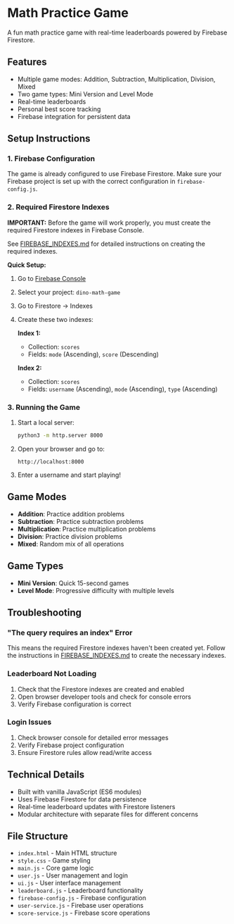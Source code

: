 # Math Practice Game

A fun math practice game with real-time leaderboards powered by Firebase Firestore.

## Features

- Multiple game modes: Addition, Subtraction, Multiplication, Division, Mixed
- Two game types: Mini Version and Level Mode
- Real-time leaderboards
- Personal best score tracking
- Firebase integration for persistent data

## Setup Instructions

### 1. Firebase Configuration

The game is already configured to use Firebase Firestore. Make sure your Firebase project is set up with the correct configuration in `firebase-config.js`.

### 2. Required Firestore Indexes

**IMPORTANT:** Before the game will work properly, you must create the required Firestore indexes in Firebase Console.

See [FIREBASE_INDEXES.md](./FIREBASE_INDEXES.md) for detailed instructions on creating the required indexes.

**Quick Setup:**
1. Go to [Firebase Console](https://console.firebase.google.com/)
2. Select your project: `dino-math-game`
3. Go to Firestore → Indexes
4. Create these two indexes:

   **Index 1:**
   - Collection: `scores`
   - Fields: `mode` (Ascending), `score` (Descending)

   **Index 2:**
   - Collection: `scores`
   - Fields: `username` (Ascending), `mode` (Ascending), `type` (Ascending)

### 3. Running the Game

1. Start a local server:
   ```bash
   python3 -m http.server 8000
   ```

2. Open your browser and go to:
   ```
   http://localhost:8000
   ```

3. Enter a username and start playing!

## Game Modes

- **Addition**: Practice addition problems
- **Subtraction**: Practice subtraction problems  
- **Multiplication**: Practice multiplication problems
- **Division**: Practice division problems
- **Mixed**: Random mix of all operations

## Game Types

- **Mini Version**: Quick 15-second games
- **Level Mode**: Progressive difficulty with multiple levels

## Troubleshooting

### "The query requires an index" Error

This means the required Firestore indexes haven't been created yet. Follow the instructions in [FIREBASE_INDEXES.md](./FIREBASE_INDEXES.md) to create the necessary indexes.

### Leaderboard Not Loading

1. Check that the Firestore indexes are created and enabled
2. Open browser developer tools and check for console errors
3. Verify Firebase configuration is correct

### Login Issues

1. Check browser console for detailed error messages
2. Verify Firebase project configuration
3. Ensure Firestore rules allow read/write access

## Technical Details

- Built with vanilla JavaScript (ES6 modules)
- Uses Firebase Firestore for data persistence
- Real-time leaderboard updates with Firestore listeners
- Modular architecture with separate files for different concerns

## File Structure

- `index.html` - Main HTML structure
- `style.css` - Game styling
- `main.js` - Core game logic
- `user.js` - User management and login
- `ui.js` - User interface management
- `leaderboard.js` - Leaderboard functionality
- `firebase-config.js` - Firebase configuration
- `user-service.js` - Firebase user operations
- `score-service.js` - Firebase score operations

